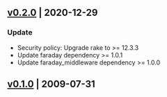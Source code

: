## [v0.2.0](https://github.com/clonesec/cg-foundation-client/compare/v0.1.0...v0.2.0) | 2020-12-29
### Update
- Security policy: Upgrade rake to >= 12.3.3
- Update faraday dependency >= 1.0.1
- Update faraday_middleware dependency >= 1.0.0

## [v0.1.0](https://github.com/clonesec/cg-foundation-client/releases/tag/v0.1.0) | 2009-07-31

